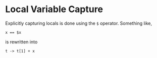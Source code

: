# Local Variable Capture

Explicitly capturing locals is done using the `$` operator. Something like,

```
x == $x
```

is rewritten into

```
t -> t[1] + x
```
